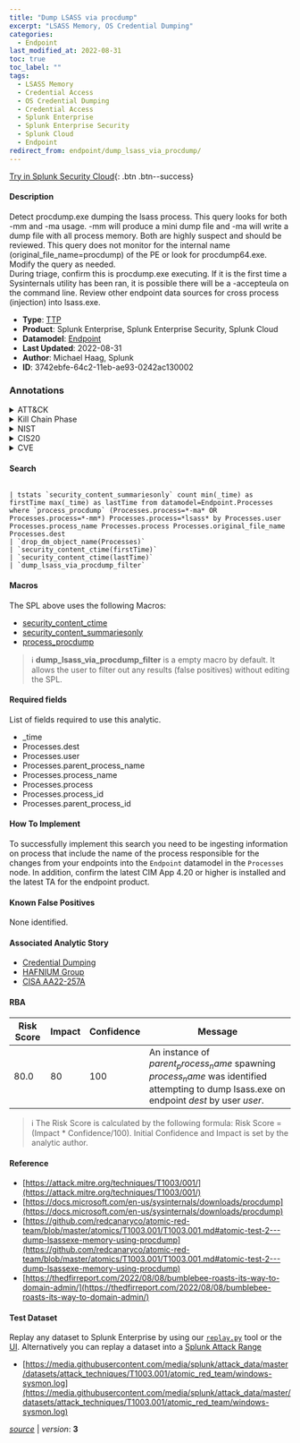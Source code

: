 ```yaml
---
title: "Dump LSASS via procdump"
excerpt: "LSASS Memory, OS Credential Dumping"
categories:
  - Endpoint
last_modified_at: 2022-08-31
toc: true
toc_label: ""
tags:
  - LSASS Memory
  - Credential Access
  - OS Credential Dumping
  - Credential Access
  - Splunk Enterprise
  - Splunk Enterprise Security
  - Splunk Cloud
  - Endpoint
redirect_from: endpoint/dump_lsass_via_procdump/
---
```




[Try in Splunk Security Cloud](https://www.splunk.com/en_us/cyber-security.html){: .btn .btn--success}

#### Description

Detect procdump.exe dumping the lsass process. This query looks for both -mm and -ma usage. -mm will produce a mini dump file and -ma will write a dump file with all process memory. Both are highly suspect and should be reviewed. This query does not monitor for the internal name (original_file_name=procdump) of the PE or look for procdump64.exe. Modify the query as needed.\
During triage, confirm this is procdump.exe executing. If it is the first time a Sysinternals utility has been ran, it is possible there will be a -accepteula on the command line. Review other endpoint data sources for cross process (injection) into lsass.exe.

- **Type**: [TTP](https://github.com/splunk/security_content/wiki/Detection-Analytic-Types)
- **Product**: Splunk Enterprise, Splunk Enterprise Security, Splunk Cloud
- **Datamodel**: [Endpoint](https://docs.splunk.com/Documentation/CIM/latest/User/Endpoint)
- **Last Updated**: 2022-08-31
- **Author**: Michael Haag, Splunk
- **ID**: 3742ebfe-64c2-11eb-ae93-0242ac130002

### Annotations
<details>
  <summary>ATT&CK</summary>

<div markdown="1">

#### [ATT&CK](https://attack.mitre.org/)

| ID          | Technique   | Tactic         |
| ----------- | ----------- |--------------- |
| [T1003.001](https://attack.mitre.org/techniques/T1003/001/) | LSASS Memory | Credential Access |

| [T1003](https://attack.mitre.org/techniques/T1003/) | OS Credential Dumping | Credential Access |

</div>
</details>


<details>
  <summary>Kill Chain Phase</summary>

<div markdown="1">

* Actions on Objectives


</div>
</details>


<details>
  <summary>NIST</summary>

<div markdown="1">

* DE.CM



</div>
</details>

<details>
  <summary>CIS20</summary>

<div markdown="1">

* CIS 3
* CIS 5
* CIS 16



</div>
</details>

<details>
  <summary>CVE</summary>

<div markdown="1">


</div>
</details>


#### Search

```

| tstats `security_content_summariesonly` count min(_time) as firstTime max(_time) as lastTime from datamodel=Endpoint.Processes where `process_procdump` (Processes.process=*-ma* OR Processes.process=*-mm*) Processes.process=*lsass* by Processes.user Processes.process_name Processes.process Processes.original_file_name Processes.dest 
| `drop_dm_object_name(Processes)` 
| `security_content_ctime(firstTime)` 
| `security_content_ctime(lastTime)` 
| `dump_lsass_via_procdump_filter`
```

#### Macros
The SPL above uses the following Macros:
* [security_content_ctime](https://github.com/splunk/security_content/blob/develop/macros/security_content_ctime.yml)
* [security_content_summariesonly](https://github.com/splunk/security_content/blob/develop/macros/security_content_summariesonly.yml)
* [process_procdump](https://github.com/splunk/security_content/blob/develop/macros/process_procdump.yml)

> :information_source:
> **dump_lsass_via_procdump_filter** is a empty macro by default. It allows the user to filter out any results (false positives) without editing the SPL.



#### Required fields
List of fields required to use this analytic.
* _time
* Processes.dest
* Processes.user
* Processes.parent_process_name
* Processes.process_name
* Processes.process
* Processes.process_id
* Processes.parent_process_id



#### How To Implement
To successfully implement this search you need to be ingesting information on process that include the name of the process responsible for the changes from your endpoints into the `Endpoint` datamodel in the `Processes` node. In addition, confirm the latest CIM App 4.20 or higher is installed and the latest TA for the endpoint product.
#### Known False Positives
None identified.

#### Associated Analytic Story
* [Credential Dumping](/stories/credential_dumping)
* [HAFNIUM Group](/stories/hafnium_group)
* [CISA AA22-257A](/stories/cisa_aa22-257a)




#### RBA

| Risk Score  | Impact      | Confidence   | Message      |
| ----------- | ----------- |--------------|--------------|
| 80.0 | 80 | 100 | An instance of $parent_process_name$ spawning $process_name$ was identified attempting to dump lsass.exe on endpoint $dest$ by user $user$. |


> :information_source:
> The Risk Score is calculated by the following formula: Risk Score = (Impact * Confidence/100). Initial Confidence and Impact is set by the analytic author.


#### Reference

* [https://attack.mitre.org/techniques/T1003/001/](https://attack.mitre.org/techniques/T1003/001/)
* [https://docs.microsoft.com/en-us/sysinternals/downloads/procdump](https://docs.microsoft.com/en-us/sysinternals/downloads/procdump)
* [https://github.com/redcanaryco/atomic-red-team/blob/master/atomics/T1003.001/T1003.001.md#atomic-test-2---dump-lsassexe-memory-using-procdump](https://github.com/redcanaryco/atomic-red-team/blob/master/atomics/T1003.001/T1003.001.md#atomic-test-2---dump-lsassexe-memory-using-procdump)
* [https://thedfirreport.com/2022/08/08/bumblebee-roasts-its-way-to-domain-admin/](https://thedfirreport.com/2022/08/08/bumblebee-roasts-its-way-to-domain-admin/)



#### Test Dataset
Replay any dataset to Splunk Enterprise by using our [`replay.py`](https://github.com/splunk/attack_data#using-replaypy) tool or the [UI](https://github.com/splunk/attack_data#using-ui).
Alternatively you can replay a dataset into a [Splunk Attack Range](https://github.com/splunk/attack_range#replay-dumps-into-attack-range-splunk-server)

* [https://media.githubusercontent.com/media/splunk/attack_data/master/datasets/attack_techniques/T1003.001/atomic_red_team/windows-sysmon.log](https://media.githubusercontent.com/media/splunk/attack_data/master/datasets/attack_techniques/T1003.001/atomic_red_team/windows-sysmon.log)



[*source*](https://github.com/splunk/security_content/tree/develop/detections/endpoint/dump_lsass_via_procdump.yml) \| *version*: **3**